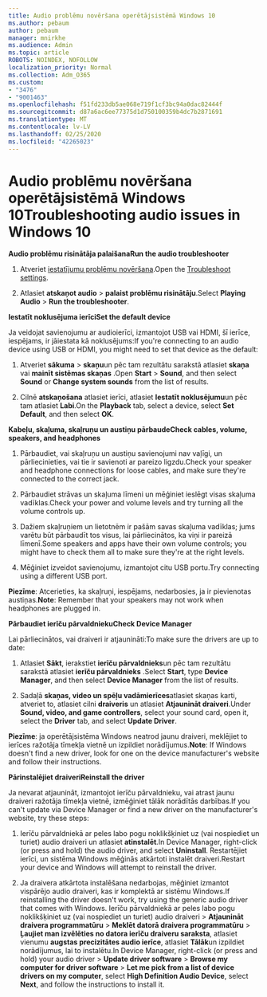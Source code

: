 ```yaml
---
title: Audio problēmu novēršana operētājsistēmā Windows 10
ms.author: pebaum
author: pebaum
manager: mnirkhe
ms.audience: Admin
ms.topic: article
ROBOTS: NOINDEX, NOFOLLOW
localization_priority: Normal
ms.collection: Adm_O365
ms.custom:
- "3476"
- "9001463"
ms.openlocfilehash: f51fd233db5ae068e719f1cf3bc94a0dac82444f
ms.sourcegitcommit: d87a6ac6ee77375d1d750100359b4dc7b2871691
ms.translationtype: MT
ms.contentlocale: lv-LV
ms.lasthandoff: 02/25/2020
ms.locfileid: "42265023"
---
```

# <a name="troubleshooting-audio-issues-in-windows-10"></a><span data-ttu-id="279f5-102">Audio problēmu novēršana operētājsistēmā Windows 10</span><span class="sxs-lookup"><span data-stu-id="279f5-102">Troubleshooting audio issues in Windows 10</span></span>

<span data-ttu-id="279f5-103">**Audio problēmu risinātāja palaišana**</span><span class="sxs-lookup"><span data-stu-id="279f5-103">**Run the audio troubleshooter**</span></span>

1.  <span data-ttu-id="279f5-104">Atveriet [iestatījumu problēmu novēršana](ms-settings:troubleshoot).</span><span class="sxs-lookup"><span data-stu-id="279f5-104">Open the [Troubleshoot settings](ms-settings:troubleshoot).</span></span>

2.  <span data-ttu-id="279f5-105">Atlasiet **atskaņot audio** > **palaist problēmu risinātāju**.</span><span class="sxs-lookup"><span data-stu-id="279f5-105">Select **Playing Audio** > **Run the troubleshooter**.</span></span>

<span data-ttu-id="279f5-106">**Iestatīt noklusējuma ierīci**</span><span class="sxs-lookup"><span data-stu-id="279f5-106">**Set the default device**</span></span>

<span data-ttu-id="279f5-107">Ja veidojat savienojumu ar audioierīci, izmantojot USB vai HDMI, šī ierīce, iespējams, ir jāiestata kā noklusējums:</span><span class="sxs-lookup"><span data-stu-id="279f5-107">If you're connecting to an audio device using USB or HDMI, you might need to set that device as the default:</span></span>

1. <span data-ttu-id="279f5-108">Atveriet **sākuma** > **skaņu**un pēc tam rezultātu sarakstā atlasiet **skaņa** vai **mainīt sistēmas skaņas** .</span><span class="sxs-lookup"><span data-stu-id="279f5-108">Open **Start** > **Sound**, and then select **Sound** or **Change system sounds** from the list of results.</span></span>

2.  <span data-ttu-id="279f5-109">Cilnē **atskaņošana** atlasiet ierīci, atlasiet **Iestatīt noklusējumu**un pēc tam atlasiet **Labi**.</span><span class="sxs-lookup"><span data-stu-id="279f5-109">On the **Playback** tab, select a device, select **Set Default**, and then select **OK**.</span></span>

<span data-ttu-id="279f5-110">**Kabeļu, skaļuma, skaļruņu un austiņu pārbaude**</span><span class="sxs-lookup"><span data-stu-id="279f5-110">**Check cables, volume, speakers, and headphones**</span></span>

1. <span data-ttu-id="279f5-111">Pārbaudiet, vai skaļruņu un austiņu savienojumi nav vaļīgi, un pārliecinieties, vai tie ir savienoti ar pareizo ligzdu.</span><span class="sxs-lookup"><span data-stu-id="279f5-111">Check your speaker and headphone connections for loose cables, and make sure they're connected to the correct jack.</span></span>

2. <span data-ttu-id="279f5-112">Pārbaudiet strāvas un skaļuma līmeni un mēģiniet ieslēgt visas skaļuma vadīklas.</span><span class="sxs-lookup"><span data-stu-id="279f5-112">Check your power and volume levels and try turning all the volume controls up.</span></span>

3. <span data-ttu-id="279f5-113">Dažiem skaļruņiem un lietotnēm ir pašām savas skaļuma vadīklas; jums varētu būt pārbaudīt tos visus, lai pārliecinātos, ka viņi ir pareizā līmenī.</span><span class="sxs-lookup"><span data-stu-id="279f5-113">Some speakers and apps have their own volume controls; you might have to check them all to make sure they're at the right levels.</span></span>

4. <span data-ttu-id="279f5-114">Mēģiniet izveidot savienojumu, izmantojot citu USB portu.</span><span class="sxs-lookup"><span data-stu-id="279f5-114">Try connecting using a different USB port.</span></span>

<span data-ttu-id="279f5-115">**Piezīme**: Atcerieties, ka skaļruņi, iespējams, nedarbosies, ja ir pievienotas austiņas.</span><span class="sxs-lookup"><span data-stu-id="279f5-115">**Note**: Remember that your speakers may not work when headphones are plugged in.</span></span>

<span data-ttu-id="279f5-116">**Pārbaudiet ierīču pārvaldnieku**</span><span class="sxs-lookup"><span data-stu-id="279f5-116">**Check Device Manager**</span></span>

<span data-ttu-id="279f5-117">Lai pārliecinātos, vai draiveri ir atjaunināti:</span><span class="sxs-lookup"><span data-stu-id="279f5-117">To make sure the drivers are up to date:</span></span>

1. <span data-ttu-id="279f5-118">Atlasiet **Sākt**, ierakstiet **ierīču pārvaldnieks**un pēc tam rezultātu sarakstā atlasiet **ierīču pārvaldnieks** .</span><span class="sxs-lookup"><span data-stu-id="279f5-118">Select **Start**, type **Device Manager**, and then select **Device Manager** from the list of results.</span></span>

2. <span data-ttu-id="279f5-119">Sadaļā **skaņas, video un spēļu vadāmierīces**atlasiet skaņas karti, atveriet to, atlasiet cilni **draiveris** un atlasiet **Atjaunināt draiveri**.</span><span class="sxs-lookup"><span data-stu-id="279f5-119">Under **Sound, video, and game controllers**, select your sound card, open it, select the **Driver** tab, and select **Update Driver**.</span></span>

<span data-ttu-id="279f5-120">**Piezīme**: ja operētājsistēma Windows neatrod jaunu draiveri, meklējiet to ierīces ražotāja tīmekļa vietnē un izpildiet norādījumus.</span><span class="sxs-lookup"><span data-stu-id="279f5-120">**Note**: If Windows doesn't find a new driver, look for one on the device manufacturer's website and follow their instructions.</span></span>

<span data-ttu-id="279f5-121">**Pārinstalējiet draiveri**</span><span class="sxs-lookup"><span data-stu-id="279f5-121">**Reinstall the driver**</span></span>

<span data-ttu-id="279f5-122">Ja nevarat atjaunināt, izmantojot ierīču pārvaldnieku, vai atrast jaunu draiveri ražotāja tīmekļa vietnē, izmēģiniet tālāk norādītās darbības.</span><span class="sxs-lookup"><span data-stu-id="279f5-122">If you can't update via Device Manager or find a new driver on the manufacturer's website, try these steps:</span></span>

1. <span data-ttu-id="279f5-123">Ierīču pārvaldniekā ar peles labo pogu noklikšķiniet uz (vai nospiediet un turiet) audio draiveri un atlasiet **atinstalēt**.</span><span class="sxs-lookup"><span data-stu-id="279f5-123">In Device Manager, right-click (or press and hold) the audio driver, and select **Uninstall**.</span></span> <span data-ttu-id="279f5-124">Restartējiet ierīci, un sistēma Windows mēģinās atkārtoti instalēt draiveri.</span><span class="sxs-lookup"><span data-stu-id="279f5-124">Restart your device and Windows will attempt to reinstall the driver.</span></span>

2. <span data-ttu-id="279f5-125">Ja draivera atkārtota instalēšana nedarbojas, mēģiniet izmantot vispārējo audio draiveri, kas ir komplektā ar sistēmu Windows.</span><span class="sxs-lookup"><span data-stu-id="279f5-125">If reinstalling the driver doesn't work, try using the generic audio driver that comes with Windows.</span></span> <span data-ttu-id="279f5-126">Ierīču pārvaldniekā ar peles labo pogu noklikšķiniet uz (vai nospiediet un turiet) audio draiveri > **Atjaunināt draivera programmatūru** > **Meklēt datorā draivera programmatūru** > **Ļaujiet man izvēlēties no datora ierīču draiveru saraksta**, atlasiet vienumu **augstas precizitātes audio ierīce**, atlasiet **Tālāk**un izpildiet norādījumus, lai to instalētu.</span><span class="sxs-lookup"><span data-stu-id="279f5-126">In Device Manager, right-click (or press and hold) your audio driver > **Update driver software** > **Browse my computer for driver software** > **Let me pick from a list of device drivers on my computer**, select **High Definition Audio Device**, select **Next**, and follow the instructions to install it.</span></span>
